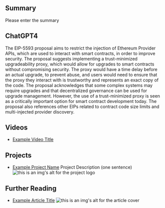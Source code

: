 ## Summary

Please enter the summary

## ChatGPT4

The EIP-5593 proposal aims to restrict the injection of Ethereum Provider APIs, which are used to interact with smart contracts, in order to improve security. The proposal suggests implementing a trust-minimized upgradeability proxy, which would allow for upgrades to smart contracts without compromising security. The proxy would have a time delay before an actual upgrade, to prevent abuse, and users would need to ensure that the proxy they interact with is trustworthy and represents an exact copy of the code. The proposal acknowledges that some complex systems may require upgrades and that decentralized governance can be used for upgrade management. However, the use of a trust-minimized proxy is seen as a critically important option for smart contract development today. The proposal also references other EIPs related to contract code size limits and multi-injected provider discovery.

## Videos

- [Example Video Title](https://www.youtube.com/watch?v=TDGq4aeevgY)

## Projects

- [Example Project Name](https://xxxx.xxx/xxxxx) Project Description (one sentence) ![this is an img's alt for the project logo](https://xxxx.xxx/project-logo.xxx)

## Further Reading

- [Example Article Title](https://xxxx.xxx/xxxxx) ![this is an img's alt for the article cover](https://xxxx.xxx/article-cover.xxx)
